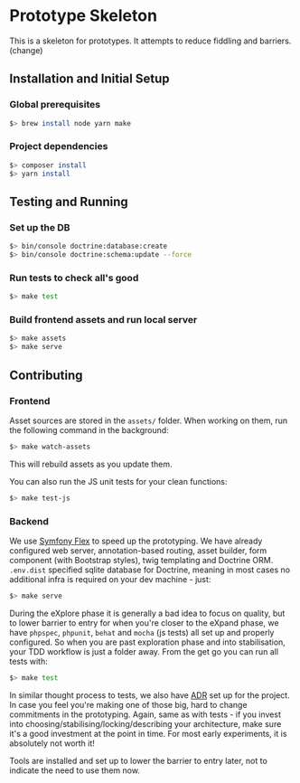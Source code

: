 # Prototype Skeleton

This is a skeleton for prototypes. It attempts to reduce fiddling and barriers.
(change)

## Installation and Initial Setup

### Global prerequisites

```bash
$> brew install node yarn make
```

### Project dependencies

```bash
$> composer install
$> yarn install
```

## Testing and Running

### Set up the DB

```bash
$> bin/console doctrine:database:create
$> bin/console doctrine:schema:update --force
```

### Run tests to check all's good

```bash
$> make test
```

### Build frontend assets and run local server

```bash
$> make assets
$> make serve
```

## Contributing

### Frontend

Asset sources are stored in the `assets/` folder. When working on them, run the following command in the background:

```bash
$> make watch-assets
```

This will rebuild assets as you update them.

You can also run the JS unit tests for your clean functions:

```bash
$> make test-js
```

### Backend

We use [Symfony Flex](https://medium.com/@fabpot/symfony-4-automate-your-workflow-fbbf609b5a1d) to speed up the prototyping.
We have already configured web server, annotation-based routing, asset builder, form component (with Bootstrap styles), twig
templating and Doctrine ORM. `.env.dist` specified sqlite database for Doctrine, meaning in most cases no additional infra is
required on your dev machine - just:

```bash
$> make serve
````

During the eXplore phase it is generally a bad idea to focus on quality, but to lower barrier to entry for when you're closer
to the eXpand phase, we have `phpspec`, `phpunit`, `behat` and `mocha` (js tests) all set up and properly configured. So when
you are past exploration phase and into stabilisation, your TDD workflow is just a folder away. From the get go you can run
all tests with:

```bash
$> make test
```

In similar thought process to tests, we also have [ADR](https://github.com/npryce/adr-tools) set up for the project. In case
you feel you're making one of those big, hard to change commitments in the prototyping. Again, same as with tests - if you
invest into choosing/stabilising/locking/describing your architecture, make sure it's a good investment at the point in time.
For most early experiments, it is absolutely not worth it!

Tools are installed and set up to lower the barrier to entry later, not to indicate the need to use them now. 
